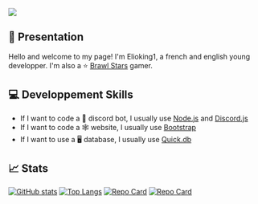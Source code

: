 ![](https://i.imgur.com/tjx4vMz.jpg)
## 👋 Presentation
Hello and welcome to my page! I'm Elioking1, a french and english young developper.
I'm also a ⭐ [Brawl Stars](https://supercell.com/en/games/brawlstars/) gamer.

## 💻 Developpement Skills
* If I want to code a 🤖 discord bot, I usually use [Node.js](https://nodejs.org/en/) and [Discord.js](https://discord.js.org/)
* If I want to code a 🕸️ website, I usually use [Bootstrap](https://getbootstrap.com/)
* If I want to use a 🖥️ database, I usually use [Quick.db](https://quickdb.js.org/)

## 📈 Stats
[![GitHub stats](https://github-readme-stats.vercel.app/api?username=Elioking1&theme=midnight-purple)](https://github.com/Elioking1)
[![Top Langs](https://github-readme-stats.vercel.app/api/top-langs/?username=Elioking1&layout=compact&theme=midnight-purple)](https://github.com/Elioking1)
[![Repo Card](https://github-readme-stats.vercel.app/api/pin/?username=Elioking1&repo=discord-images&theme=midnight-purple)](https://github.com/Elioking1/discord-images)
[![Repo Card](https://github-readme-stats.vercel.app/api/pin/?username=Elioking1&repo=discord-images-example&theme=midnight-purple)](https://github.com/Elioking1/discord-images-example)
